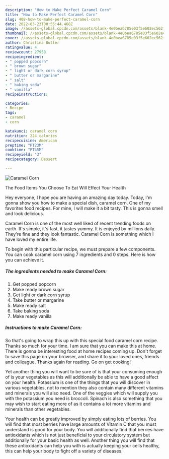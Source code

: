```yaml
---
description: "How to Make Perfect Caramel Corn"
title: "How to Make Perfect Caramel Corn"
slug: 408-how-to-make-perfect-caramel-corn
date: 2022-03-23T00:55:44.468Z
image: //assets-global.cpcdn.com/assets/blank-4e0bea6785e03f5e602ec562f230caae08da540cada707380b4fe1bbebba43da.png
thumbnail: //assets-global.cpcdn.com/assets/blank-4e0bea6785e03f5e602ec562f230caae08da540cada707380b4fe1bbebba43da.png
cover: //assets-global.cpcdn.com/assets/blank-4e0bea6785e03f5e602ec562f230caae08da540cada707380b4fe1bbebba43da.png
author: Christina Butler
ratingvalue: 4
reviewcount: 27958
recipeingredient:
- " popped popcorn"
- " brown sugar"
- " light or dark corn syrup"
- " butter or margarine"
- " salt"
- " baking soda"
- " vanilla"
recipeinstructions:

categories:
- Recipe
tags:
- caramel
- corn

katakunci: caramel corn 
nutrition: 224 calories
recipecuisine: American
preptime: "PT23M"
cooktime: "PT45M"
recipeyield: "3"
recipecategory: Dessert

---
```



![Caramel Corn](//assets-global.cpcdn.com/assets/blank-4e0bea6785e03f5e602ec562f230caae08da540cada707380b4fe1bbebba43da.png)

The Food Items You Choose To Eat Will Effect Your Health

Hey everyone, I hope you are having an amazing day today. Today, I'm gonna show you how to make a special dish, caramel corn. One of my favorites food recipes. For mine, I will make it a bit tasty. This is gonna smell and look delicious.

Caramel Corn is one of the most well liked of recent trending foods on earth. It's simple, it's fast, it tastes yummy. It is enjoyed by millions daily. They're fine and they look fantastic. Caramel Corn is something which I have loved my entire life.




To begin with this particular recipe, we must prepare a few components. You can cook caramel corn using 7 ingredients and 0 steps. Here is how you can achieve it.

<!--inarticleads1-->

##### The ingredients needed to make Caramel Corn:

1. Get  popped popcorn
1. Make ready  brown sugar
1. Get  light or dark corn syrup
1. Take  butter or margarine
1. Make ready  salt
1. Take  baking soda
1. Make ready  vanilla




<!--inarticleads2-->

##### Instructions to make Caramel Corn:





So that's going to wrap this up with this special food caramel corn recipe. Thanks so much for your time. I am sure that you can make this at home. There is gonna be interesting food at home recipes coming up. Don't forget to save this page on your browser, and share it to your loved ones, friends and colleague. Thanks again for reading. Go on get cooking!

Yet another thing you will want to be sure of is that your consuming enough of is your vegetables as this will additionally be able to have a good affect on your health. Potassium is one of the things that you will discover in various vegetables, not to mention they also contain many different vitamins and minerals you will also need. One of the veggies which will supply you with the potassium you need is broccoli. Spinach is also something that you may wish to start eating more of as it contains a lot more vitamins and minerals than other vegetables.

Your health can be greatly improved by simply eating lots of berries. You will find that most berries have large amounts of Vitamin C that you must understand is good for your body. You will additionally find that berries have antioxidants which is not just beneficial to your circulatory system but additionally for your basic health as well. Another thing you will find that these antioxidants can help you with is actually keeping your cells healthy, this can help your body to fight off a variety of diseases.
